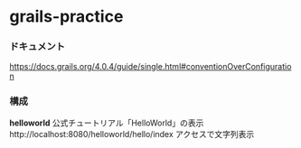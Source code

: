 # grails-practice


### ドキュメント
https://docs.grails.org/4.0.4/guide/single.html#conventionOverConfiguration

### 構成

**helloworld**
公式チュートリアル「HelloWorld」の表示<br>
http://localhost:8080/helloworld/hello/index アクセスで文字列表示